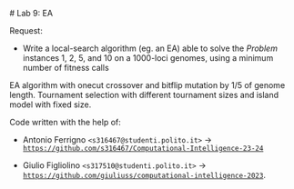 # Lab 9: EA

Request:

- Write a local-search algorithm (eg. an EA) able to solve the *Problem* instances 1, 2, 5, and 10 on a 1000-loci genomes, using a minimum number of fitness calls

EA algorithm with onecut crossover and bitflip mutation by 1/5 of genome length.
Tournament selection with different tournament sizes and island model with fixed size.  

Code written with the help of:

- Antonio Ferrigno `<s316467@studenti.polito.it>` -> [`https://github.com/s316467/Computational-Intelligence-23-24`](https://github.com/s316467/Computational-Intelligence-23-24) 

- Giulio Figliolino `<s317510@studenti.polito.it>` -> [`https://github.com/giuliuss/computational-intelligence-2023`](https://github.com/giuliuss/computational-intelligence-2023).